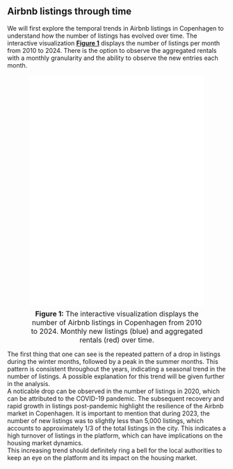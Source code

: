 ## Airbnb listings through time
We will first explore the temporal trends in Airbnb listings in Copenhagen to understand how the number of listings has evolved over time. The interactive visualization **[Figure 1](#airbnb_listings_time)** displays the number of listings per month from 2010 to 2024. There is the option to observe the aggregated rentals with a monthly granularity and the ability to observe the new entries each month.

<div style="text-align: center; margin: auto; width: 80%;" id="airbnb_listings_time">
    <embed
        type="text/html"
        src="/../figures/listings_per_month.html"
        height="530"
        width="100%">
<div style="margin-top: 8px; font-size: 16px;"><strong>Figure 1:</strong> The interactive visualization displays the number of Airbnb listings in Copenhagen from 2010 to 2024. Monthly new listings (blue) and aggregated rentals (red) over time.</div>

</div>


The first thing that one can see is the repeated pattern of a drop in listings during the winter months, followed by a peak in the summer months. This pattern is consistent throughout the years, indicating a seasonal trend in the number of listings. A possible explanation for this trend will be given further in the analysis.  
A noticable drop can be observed in the number of listings in 2020, which can be attributed to the COVID-19 pandemic. The subsequent recovery and rapid growth in listings post-pandemic highlight the resilience of the Airbnb market in Copenhagen. It is important to mention that during 2023, the number of new listings was to slightly less than 5,000 listings, which accounts to approximately 1/3 of the total listings in the city. This indicates a high turnover of listings in the platform, which can have implications on the housing market dynamics.  
This increasing trend should definitely ring a bell for the local authorities to keep an eye on the platform and its impact on the housing market.